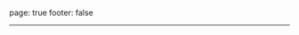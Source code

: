page: true
footer: false

---

<script setup>
import { useData } from 'vitepress'
import Page from './components/PartnerPage.vue'

const { page } = useData()
</script>

<Page :partner="page.params.partnerId" />
